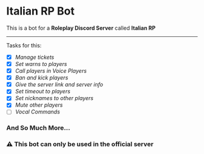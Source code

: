 # **Italian RP Bot**

This is a bot for a **Roleplay Discord Server** called **Italian RP**

---

Tasks for this:

- [x] _Manage tickets_
- [x] _Set warns to players_
- [x] _Call players in Voice Players_
- [x] _Ban and kick players_
- [x] _Give the server link and server info_
- [x] _Set timeout to players_
- [x] _Set nicknames to other players_
- [x] _Mute other players_
- [ ] _Vocal Commands_

### **And So Much More...**

### :warning: This bot can only be used in the official server
